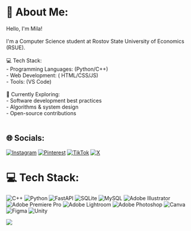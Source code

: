 # 💫 About Me:
Hello, I'm Mila!  <br><br>I'm a Computer Science student at Rostov State University of Economics (RSUE).  <br><br> 💻 Tech Stack:  <br>- Programming Languages: (Python/C++)  <br>- Web Development: ( HTML/CSS/JS)  <br>- Tools: (VS Code)  <br><br>🌱 Currently Exploring:  <br>- Software development best practices  <br>- Algorithms & system design  <br>- Open-source contributions  <br><br>


## 🌐 Socials:
[![Instagram](https://img.shields.io/badge/Instagram-%23E4405F.svg?logo=Instagram&logoColor=white)](https://instagram.com/@sawturnml) [![Pinterest](https://img.shields.io/badge/Pinterest-%23E60023.svg?logo=Pinterest&logoColor=white)](https://pinterest.com/@fraisesm) [![TikTok](https://img.shields.io/badge/TikTok-%23000000.svg?logo=TikTok&logoColor=white)](https://tiktok.com/@@fraisesm) [![X](https://img.shields.io/badge/X-black.svg?logo=X&logoColor=white)](https://x.com/@sawturnml) 

# 💻 Tech Stack:
![C++](https://img.shields.io/badge/c++-%2300599C.svg?style=for-the-badge&logo=c%2B%2B&logoColor=white) ![Python](https://img.shields.io/badge/python-3670A0?style=for-the-badge&logo=python&logoColor=ffdd54) ![FastAPI](https://img.shields.io/badge/FastAPI-005571?style=for-the-badge&logo=fastapi) ![SQLite](https://img.shields.io/badge/sqlite-%2307405e.svg?style=for-the-badge&logo=sqlite&logoColor=white) ![MySQL](https://img.shields.io/badge/mysql-4479A1.svg?style=for-the-badge&logo=mysql&logoColor=white) ![Adobe Illustrator](https://img.shields.io/badge/adobe%20illustrator-%23FF9A00.svg?style=for-the-badge&logo=adobe%20illustrator&logoColor=white) ![Adobe Premiere Pro](https://img.shields.io/badge/Adobe%20Premiere%20Pro-9999FF.svg?style=for-the-badge&logo=Adobe%20Premiere%20Pro&logoColor=white) ![Adobe Lightroom](https://img.shields.io/badge/Adobe%20Lightroom-31A8FF.svg?style=for-the-badge&logo=Adobe%20Lightroom&logoColor=white) ![Adobe Photoshop](https://img.shields.io/badge/adobe%20photoshop-%2331A8FF.svg?style=for-the-badge&logo=adobe%20photoshop&logoColor=white) ![Canva](https://img.shields.io/badge/Canva-%2300C4CC.svg?style=for-the-badge&logo=Canva&logoColor=white) ![Figma](https://img.shields.io/badge/figma-%23F24E1E.svg?style=for-the-badge&logo=figma&logoColor=white) ![Unity](https://img.shields.io/badge/unity-%23000000.svg?style=for-the-badge&logo=unity&logoColor=white)

[![](https://visitcount.itsvg.in/api?id=fraisesm&icon=0&color=0)](https://visitcount.itsvg.in)

<!-- Proudly created with GPRM ( https://gprm.itsvg.in ) -->
